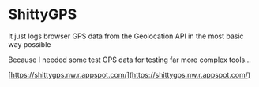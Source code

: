 # ShittyGPS

It just logs browser GPS data from the Geolocation API in the most basic way possible

Because I needed some test GPS data for testing far more complex tools...

[https://shittygps.nw.r.appspot.com/](https://shittygps.nw.r.appspot.com/)
